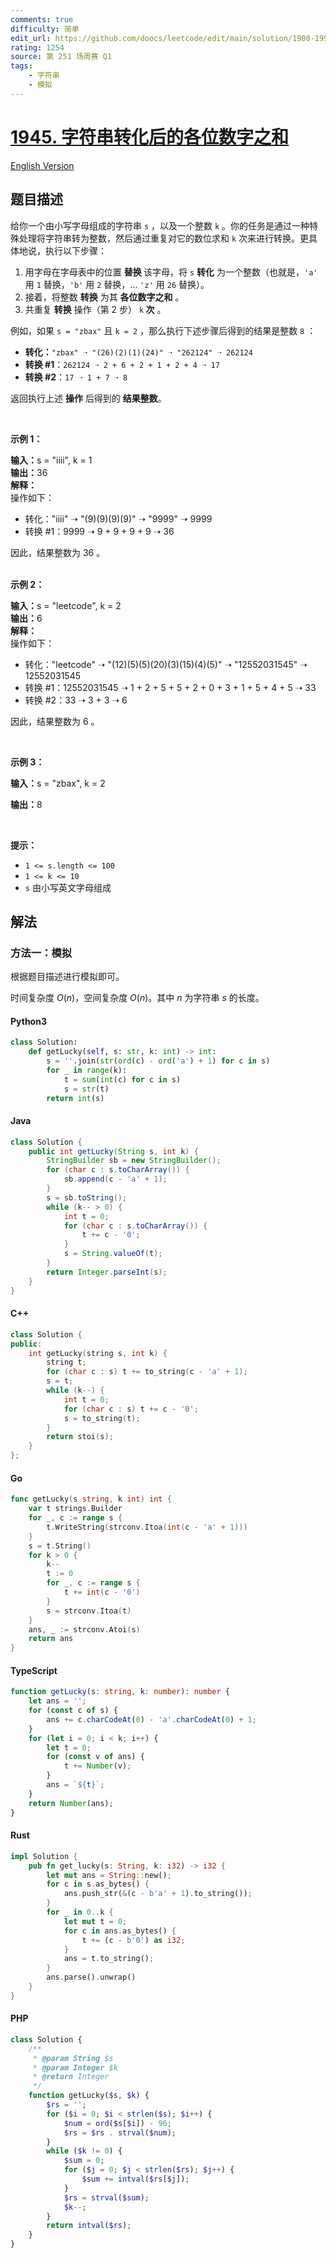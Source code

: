 ```yaml
---
comments: true
difficulty: 简单
edit_url: https://github.com/doocs/leetcode/edit/main/solution/1900-1999/1945.Sum%20of%20Digits%20of%20String%20After%20Convert/README.md
rating: 1254
source: 第 251 场周赛 Q1
tags:
    - 字符串
    - 模拟
---
```


<!-- problem:start -->

# [1945. 字符串转化后的各位数字之和](https://leetcode.cn/problems/sum-of-digits-of-string-after-convert)

[English Version](/solution/1900-1999/1945.Sum%20of%20Digits%20of%20String%20After%20Convert/README_EN.md)

## 题目描述

<!-- description:start -->

<p>给你一个由小写字母组成的字符串 <code>s</code> ，以及一个整数 <code>k</code> 。你的任务是通过一种特殊处理将字符串转为整数，然后通过重复对它的数位求和&nbsp;<code>k</code> 次来进行转换。更具体地说，执行以下步骤：</p>

<ol>
	<li>用字母在字母表中的位置&nbsp;<strong>替换&nbsp;</strong>该字母，将 <code>s</code> <strong>转化</strong> 为一个整数（也就是，<code>'a'</code> 用 <code>1</code> 替换，<code>'b'</code> 用 <code>2</code> 替换，... <code>'z'</code> 用 <code>26</code> 替换）。</li>
	<li>接着，将整数 <strong>转换</strong> 为其 <strong>各位数字之和</strong> 。</li>
	<li>共重复 <strong>转换</strong> 操作（第 2 步）&nbsp;<code>k</code><strong> 次</strong> 。</li>
</ol>

<p>例如，如果 <code>s = "zbax"</code> 且 <code>k = 2</code> ，那么执行下述步骤后得到的结果是整数 <code>8</code> ：</p>

<ul>
	<li><strong>转化：</strong><code>"zbax" ➝ "(26)(2)(1)(24)" ➝ "262124" ➝ 262124</code></li>
	<li><strong>转换 #1</strong>：<code>262124&nbsp;➝ 2 + 6 + 2 + 1 + 2 + 4&nbsp;➝ 17</code></li>
	<li><strong>转换 #2</strong>：<code>17 ➝ 1 + 7 ➝ 8</code></li>
</ul>

<p>返回执行上述 <strong>操作</strong> 后得到的 <strong>结果整数</strong>。</p>

<p>&nbsp;</p>

<p><strong>示例 1：</strong></p>

<div class="example-block"><strong>输入：</strong>s = "iiii", k = 1</div>

<div class="example-block"><strong>输出：</strong>36</div>

<div class="example-block"><strong>解释：</strong></div>

<div class="example-block">操作如下：</div>

<ul>
	<li class="example-block">转化："iiii" ➝ "(9)(9)(9)(9)" ➝ "9999" ➝ 9999</li>
	<li class="example-block">转换 #1：9999 ➝ 9 + 9 + 9 + 9 ➝ 36</li>
</ul>

<div class="example-block">因此，结果整数为 36 。</div>

<div class="example-block">&nbsp;</div>

<p><strong>示例 2：</strong></p>

<div class="example-block"><strong>输入：</strong>s = "leetcode", k = 2</div>

<div class="example-block"><strong>输出：</strong>6</div>

<div class="example-block"><strong>解释：</strong></div>

<div class="example-block">操作如下：</div>

<ul>
	<li class="example-block">转化："leetcode" ➝ "(12)(5)(5)(20)(3)(15)(4)(5)" ➝ "12552031545" ➝ 12552031545</li>
	<li class="example-block">转换 #1：12552031545 ➝ 1 + 2 + 5 + 5 + 2 + 0 + 3 + 1 + 5 + 4 + 5 ➝ 33</li>
	<li class="example-block">转换 #2：33 ➝ 3 + 3 ➝ 6</li>
</ul>

<p class="example-block">因此，结果整数为 6 。</p>

<p class="example-block">&nbsp;</p>

<p><strong class="example">示例 3：</strong></p>

<div class="example-block">
<p><strong>输入：</strong><span class="example-io">s = "zbax", k = 2</span></p>

<p><span class="example-io"><b>输出：</b>8</span></p>
</div>

<p>&nbsp;</p>

<p><strong>提示：</strong></p>

<ul>
	<li><code>1 &lt;= s.length &lt;= 100</code></li>
	<li><code>1 &lt;= k &lt;= 10</code></li>
	<li><code>s</code> 由小写英文字母组成</li>
</ul>

<!-- description:end -->

## 解法

<!-- solution:start -->

### 方法一：模拟

根据题目描述进行模拟即可。

时间复杂度 $O(n)$，空间复杂度 $O(n)$。其中 $n$ 为字符串 $s$ 的长度。

<!-- tabs:start -->

#### Python3

```python
class Solution:
    def getLucky(self, s: str, k: int) -> int:
        s = ''.join(str(ord(c) - ord('a') + 1) for c in s)
        for _ in range(k):
            t = sum(int(c) for c in s)
            s = str(t)
        return int(s)
```

#### Java

```java
class Solution {
    public int getLucky(String s, int k) {
        StringBuilder sb = new StringBuilder();
        for (char c : s.toCharArray()) {
            sb.append(c - 'a' + 1);
        }
        s = sb.toString();
        while (k-- > 0) {
            int t = 0;
            for (char c : s.toCharArray()) {
                t += c - '0';
            }
            s = String.valueOf(t);
        }
        return Integer.parseInt(s);
    }
}
```

#### C++

```cpp
class Solution {
public:
    int getLucky(string s, int k) {
        string t;
        for (char c : s) t += to_string(c - 'a' + 1);
        s = t;
        while (k--) {
            int t = 0;
            for (char c : s) t += c - '0';
            s = to_string(t);
        }
        return stoi(s);
    }
};
```

#### Go

```go
func getLucky(s string, k int) int {
	var t strings.Builder
	for _, c := range s {
		t.WriteString(strconv.Itoa(int(c - 'a' + 1)))
	}
	s = t.String()
	for k > 0 {
		k--
		t := 0
		for _, c := range s {
			t += int(c - '0')
		}
		s = strconv.Itoa(t)
	}
	ans, _ := strconv.Atoi(s)
	return ans
}
```

#### TypeScript

```ts
function getLucky(s: string, k: number): number {
    let ans = '';
    for (const c of s) {
        ans += c.charCodeAt(0) - 'a'.charCodeAt(0) + 1;
    }
    for (let i = 0; i < k; i++) {
        let t = 0;
        for (const v of ans) {
            t += Number(v);
        }
        ans = `${t}`;
    }
    return Number(ans);
}
```

#### Rust

```rust
impl Solution {
    pub fn get_lucky(s: String, k: i32) -> i32 {
        let mut ans = String::new();
        for c in s.as_bytes() {
            ans.push_str(&(c - b'a' + 1).to_string());
        }
        for _ in 0..k {
            let mut t = 0;
            for c in ans.as_bytes() {
                t += (c - b'0') as i32;
            }
            ans = t.to_string();
        }
        ans.parse().unwrap()
    }
}
```

#### PHP

```php
class Solution {
    /**
     * @param String $s
     * @param Integer $k
     * @return Integer
     */
    function getLucky($s, $k) {
        $rs = '';
        for ($i = 0; $i < strlen($s); $i++) {
            $num = ord($s[$i]) - 96;
            $rs = $rs . strval($num);
        }
        while ($k != 0) {
            $sum = 0;
            for ($j = 0; $j < strlen($rs); $j++) {
                $sum += intval($rs[$j]);
            }
            $rs = strval($sum);
            $k--;
        }
        return intval($rs);
    }
}
```

<!-- tabs:end -->

<!-- solution:end -->

<!-- problem:end -->
